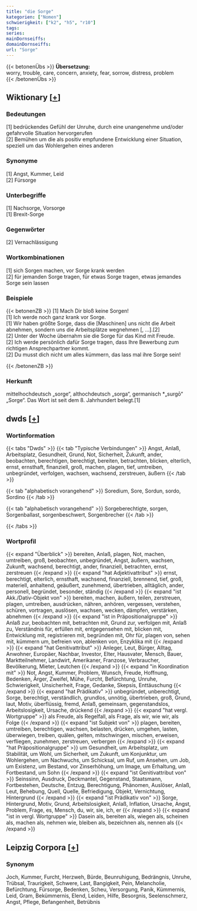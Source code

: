 ```yaml
---
title: "die Sorge"
kategorien: ["Nomen"]
schwierigkeit: ["k2", "h5", "r10"]
tags:
series:
mainDornseiffs:
domainDornseiffs:
url: "Sorge"
---
```


{{< betonenÜbs >}}
**Übersetzung:**  
worry, trouble, care, concern, anxiety, fear, sorrow, distress, problem  
{{< /betonenÜbs >}}

## Wiktionary [[+](https://de.wiktionary.org/wiki/Sorge)]

### Bedeutungen
[1] bedrückendes Gefühl der Unruhe, durch eine unangenehme und/oder gefahrvolle Situation hervorgerufen  
[2] Bemühen um die als positiv empfundene Entwicklung einer Situation, speziell um das Wohlergehen eines anderen  

### Synonyme
[1] Angst, Kummer, Leid  
[2] Fürsorge  

### Unterbegriffe
[1] Nachsorge, Vorsorge  
[1] Brexit-Sorge  

### Gegenwörter
[2] Vernachlässigung  

### Wortkombinationen
[1] sich Sorgen machen, vor Sorge krank werden  
[2] für jemanden Sorge tragen, für etwas Sorge tragen, etwas jemandes Sorge sein lassen  

### Beispiele
{{< betonenZB >}}
[1] Mach Dir bloß keine Sorgen!  
[1] Ich werde noch ganz krank vor Sorge.  
[1] Wir haben größte Sorge, dass die [Maschinen] uns nicht die Arbeit abnehmen, sondern uns die Arbeitsplätze wegnehmen [, ...].[2]  
[2] Unter der Woche übernahm sie die Sorge für das Kind mit Freude.  
[2] Ich werde persönlich dafür Sorge tragen, dass Ihre Bewerbung zum richtigen Ansprechpartner kommt.  
[2] Du musst dich nicht um alles kümmern, das lass mal ihre Sorge sein!  

{{< /betonenZB >}}
### Herkunft
mittelhochdeutsch „sorge“, althochdeutsch „sorga“, germanisch *„surgō“ „Sorge“. Das Wort ist seit dem 8. Jahrhundert belegt.[1]  



## dwds [[+](https://www.dwds.de/wb/Sorge)]

### Wortinformation
{{< tabs "Dwds" >}}
{{< tab "Typische Verbindungen" >}}
Angst, Anlaß, Arbeitsplatz, Gesundheit, Grund, Not, Sicherheit, Zukunft, ander, beobachten, berechtigen, berechtigt, bereiten, betrachten, blicken, elterlich, ernst, ernsthaft, finanziell, groß, machen, plagen, tief, umtreiben, unbegründet, verfolgen, wachsen, wachsend, zerstreuen, äußern
{{< /tab >}}

{{< tab "alphabetisch vorangehend" >}}
Soredium, Sore, Sordun, sordo, Sordino
{{< /tab >}}

{{< tab "alphabetisch vorangehend" >}}
Sorgeberechtigte, sorgen, Sorgenballast, sorgenbeschwert, Sorgenbrecher
{{< /tab >}}

{{< /tabs >}}

### Wortprofil
{{< expand "Überblick" >}} bereiten, Anlaß, plagen, Not, machen, umtreiben, groß, beobachten, unbegründet, Angst, äußern, wachsen, Zukunft, wachsend, berechtigt, ander, finanziell, betrachten, ernst, zerstreuen {{< /expand >}}
{{< expand "hat Adjektivattribut" >}} ernst, berechtigt, elterlich, ernsthaft, wachsend, finanziell, brennend, tief, groß, materiell, anhaltend, geäußert, zunehmend, übertrieben, alltäglich, ander, personell, begründet, besonder, ständig {{< /expand >}}
{{< expand "ist Akk./Dativ-Objekt von" >}} bereiten, machen, äußern, teilen, zerstreuen, plagen, umtreiben, ausdrücken, nähren, anhören, vergessen, verstehen, schüren, vortragen, auslösen, wachsen, wecken, dämpfen, verstärken, abnehmen {{< /expand >}}
{{< expand "ist in Präpositionalgruppe" >}} Anlaß zur, beobachten mit, betrachten mit, Grund zur, verfolgen mit, Anlaß zu, Verständnis für, erfüllen mit, entgegensehen mit, blicken mit, Entwicklung mit, registrieren mit, begründen mit, Ohr für, plagen von, sehen mit, kümmern um, befreien von, ablenken von, Enzyklika mit {{< /expand >}}
{{< expand "hat Genitivattribut" >}} Anleger, Leut, Bürger, Alltag, Anwohner, Europäer, Nachbar, Investor, Elter, Hausvater, Mensch, Bauer, Marktteilnehmer, Landwirt, Amerikaner, Franzose, Verbraucher, Bevölkerung, Mieter, Leutchen {{< /expand >}}
{{< expand "in Koordination mit" >}} Not, Angst, Kummer, Problem, Wunsch, Freude, Hoffnung, Bedenken, Ärger, Zweifel, Mühe, Furcht, Befürchtung, Unruhe, Schwierigkeit, Unsicherheit, Frage, Gedanke, Skepsis, Enttäuschung {{< /expand >}}
{{< expand "hat Prädikativ" >}} unbegründet, unberechtigt, Sorge, berechtigt, verständlich, grundlos, unnötig, übertrieben, groß, Grund, laut, Motiv, überflüssig, fremd, Anlaß, gemeinsam, gegenstandslos, Arbeitslosigkeit, Ursache, drückend {{< /expand >}}
{{< expand "hat vergl. Wortgruppe" >}} als Freude, als Regelfall, als Frage, als wir, wie wir, als Folge {{< /expand >}}
{{< expand "ist Subjekt von" >}} plagen, bereiten, umtreiben, berechtigen, wachsen, belasten, drücken, umgehen, lasten, überwiegen, treiben, quälen, gelten, mitschwingen, mischen, erweisen, verfliegen, zunehmen, zerstreuen, verbergen {{< /expand >}}
{{< expand "hat Präpositionalgruppe" >}} um Gesundheit, um Arbeitsplatz, um Stabilität, um Wohl, um Sicherheit, um Zukunft, um Konjunktur, um Wohlergehen, um Nachwuchs, um Schicksal, um Ruf, um Ansehen, um Job, um Existenz, um Bestand, vor Zinserhöhung, um Image, um Erhaltung, um Fortbestand, um Sohn {{< /expand >}}
{{< expand "ist Genitivattribut von" >}} Seinssinn, Ausdruck, Deckmantel, Gegenstand, Staatsmann, Fortbestehen, Deutsche, Entzug, Berechtigung, Phänomen, Auslöser, Anlaß, Leut, Behebung, Quell, Quelle, Befriedigung, Objekt, Vernichtung, Hintergrund {{< /expand >}}
{{< expand "ist Prädikativ von" >}} Sorge, Hintergrund, Motiv, Grund, Arbeitslosigkeit, Anlaß, Inflation, Ursache, Angst, Problem, Frage, es, Mensch, du, wir, sie, ich, er {{< /expand >}}
{{< expand "ist in vergl. Wortgruppe" >}} Dasein als, bereiten als, wiegen als, scheinen als, machen als, nehmen wie, bleiben als, bezeichnen als, nennen als {{< /expand >}}

## Leipzig Corpora [[+](https://corpora.uni-leipzig.de/en/res?word=Sorge&corpusId=deu_newscrawl-public_2018)]


### Synonym
Joch, Kummer, Furcht, Herzweh, Bürde, Beunruhigung, Bedrängnis, Unruhe, Trübsal, Traurigkeit, Schwere, Last, Bangigkeit, Pein, Melancholie, Befürchtung, Fürsorge, Bedenken, Scheu, Versorgung, Panik, Kümmernis, Leid, Gram, Bekümmernis, Elend, Leiden, Hilfe, Besorgnis, Seelenschmerz, Angst, Pflege, Befangenheit, Betrübnis

